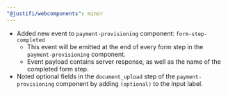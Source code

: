 ```yaml
---
"@justifi/webcomponents": minor
---
```


- Added new event to `payment-provisioning` component: `form-step-completed`
  - This event will be emitted at the end of every form step in the `payment-provisioning` component. 
  - Event payload contains server response, as well as the name of the completed form step.
- Noted optional fields in the `document_upload` step of the `payment-provisioning` component by adding `(optional)` to the input label. 